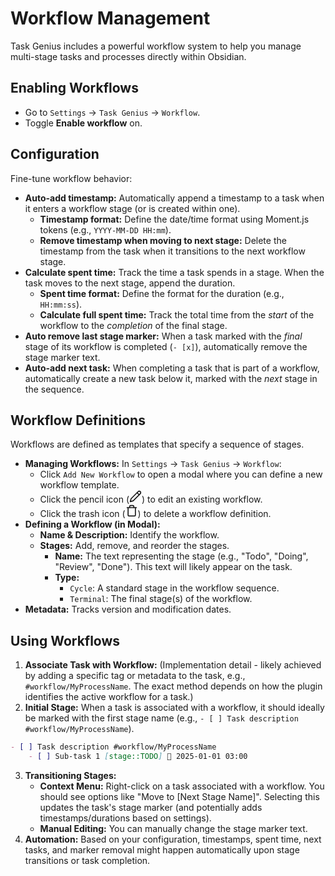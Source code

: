 # Workflow Management

Task Genius includes a powerful workflow system to help you manage multi-stage tasks and processes directly within Obsidian.

## Enabling Workflows

*   Go to `Settings` -> `Task Genius` -> `Workflow`.
*   Toggle **Enable workflow** on.

## Configuration

Fine-tune workflow behavior:

*   **Auto-add timestamp:** Automatically append a timestamp to a task when it enters a workflow stage (or is created within one).
    *   **Timestamp format:** Define the date/time format using Moment.js tokens (e.g., `YYYY-MM-DD HH:mm`).
    *   **Remove timestamp when moving to next stage:** Delete the timestamp from the task when it transitions to the next workflow stage.
*   **Calculate spent time:** Track the time a task spends in a stage. When the task moves to the next stage, append the duration.
    *   **Spent time format:** Define the format for the duration (e.g., `HH:mm:ss`).
    *   **Calculate full spent time:** Track the total time from the *start* of the workflow to the *completion* of the final stage.
*   **Auto remove last stage marker:** When a task marked with the *final* stage of its workflow is completed (`- [x]`), automatically remove the stage marker text.
*   **Auto-add next task:** When completing a task that is part of a workflow, automatically create a new task below it, marked with the *next* stage in the sequence.

## Workflow Definitions

Workflows are defined as templates that specify a sequence of stages.

*   **Managing Workflows:** In `Settings` -> `Task Genius` -> `Workflow`:
    *   Click `Add New Workflow` to open a modal where you can define a new workflow template.
    *   Click the pencil icon (<svg xmlns="http://www.w3.org/2000/svg" width="20" height="20" viewBox="0 0 24 24" fill="none" stroke="currentColor" stroke-width="2" stroke-linecap="round" stroke-linejoin="round" class="svg-icon lucide-pencil"><path d="M17 3a2.85 2.83 0 1 1 4 4L7.5 20.5 2 22l1.5-5.5Z"/><path d="m15 5 4 4"/></svg>) to edit an existing workflow.
    *   Click the trash icon (<svg xmlns="http://www.w3.org/2000/svg" width="20" height="20" viewBox="0 0 24 24" fill="none" stroke="currentColor" stroke-width="2" stroke-linecap="round" stroke-linejoin="round" class="svg-icon lucide-trash"><path d="M3 6h18"/><path d="M19 6v14c0 1-1 2-2 2H7c-1 0-2-1-2-2V6"/><path d="M8 6V4c0-1 1-2 2-2h4c1 0 2 1 2 2v2"/></svg>) to delete a workflow definition.
*   **Defining a Workflow (in Modal):**
    *   **Name & Description:** Identify the workflow.
    *   **Stages:** Add, remove, and reorder the stages.
        *   **Name:** The text representing the stage (e.g., "Todo", "Doing", "Review", "Done"). This text will likely appear on the task.
        *   **Type:**
            *   `Cycle`: A standard stage in the workflow sequence.
            *   `Terminal`: The final stage(s) of the workflow.
*   **Metadata:** Tracks version and modification dates.

## Using Workflows

1.  **Associate Task with Workflow:** (Implementation detail - likely achieved by adding a specific tag or metadata to the task, e.g., `#workflow/MyProcessName`. The exact method depends on how the plugin identifies the active workflow for a task.)
2.  **Initial Stage:** When a task is associated with a workflow, it should ideally be marked with the first stage name (e.g., `- [ ] Task description #workflow/MyProcessName`).
```markdown
- [ ] Task description #workflow/MyProcessName
	- [ ] Sub-task 1 [stage::TODO] 📅 2025-01-01 03:00
```

3.  **Transitioning Stages:**
    *   **Context Menu:** Right-click on a task associated with a workflow. You should see options like "Move to [Next Stage Name]". Selecting this updates the task's stage marker (and potentially adds timestamps/durations based on settings).
    *   **Manual Editing:** You can manually change the stage marker text.
4.  **Automation:** Based on your configuration, timestamps, spent time, next tasks, and marker removal might happen automatically upon stage transitions or task completion.
